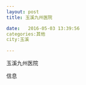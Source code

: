 ```yaml
--- 
layout: post 
title: 玉溪九州医院

date:   2016-05-03 13:39:56 
categories:其他  
city:玉溪
  
--- 
```

   
玉溪九州医院

信息

